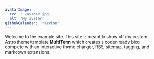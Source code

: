 ```yaml
---
avatarImage:
  src: './avatar.jpg'
  alt: 'My avatar'
githubCalendar: 'razrinn'
---
```


Welcome to the example site. This site is meant to show off my custom Astro theme/template **MultiTerm** which creates a coder-ready blog complete with an interactive theme changer, RSS, sitemap, tagging, and markdown extensions.
